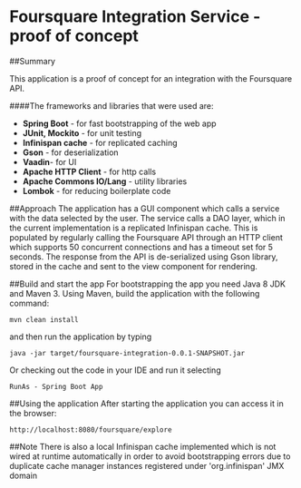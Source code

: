 Foursquare Integration Service - proof of concept
=====================

##Summary

This application is a proof of concept for an integration with the Foursquare API.

####The frameworks and libraries that were used are:
* **Spring Boot** - for fast bootstrapping of the web app
* **JUnit, Mockito** - for unit testing
* **Infinispan cache** - for replicated caching
* **Gson** - for deserialization
* **Vaadin**- for UI
* **Apache HTTP Client** - for http calls
* **Apache Commons IO/Lang** - utility libraries
* **Lombok** - for reducing boilerplate code


##Approach
The application has a GUI component which calls a service with the data selected by the user.
The service calls a DAO layer, which in the current implementation is a replicated Infinispan
cache. This is populated by regularly calling the Foursquare API through an HTTP client which
supports 50 concurrent connections and has a timeout set for 5 seconds. The response from the 
API is de-serialized using Gson library, stored in the cache and sent to the view component
for rendering.


##Build and start the app
For bootstrapping the app you need Java 8 JDK and Maven 3.
Using Maven, build the application with the following command:
```
mvn clean install
```
and then run the application by typing
```
java -jar target/foursquare-integration-0.0.1-SNAPSHOT.jar
```
Or checking out the code in your IDE and run it selecting
```
RunAs - Spring Boot App
```
##Using the application
After starting the application you can access it in the browser:
```
http://localhost:8080/foursquare/explore
```

##Note
There is also a local Infinispan cache implemented which is not wired at runtime automatically
in order to avoid bootstrapping errors due to duplicate cache manager instances registered under 
'org.infinispan' JMX domain